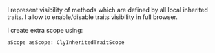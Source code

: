 I represent visibility of methods which are defined by all local inherited traits.
I allow to enable/disable traits visibility in full browser.

I create extra scope using:
	
	aScope asScope: ClyInheritedTraitScope